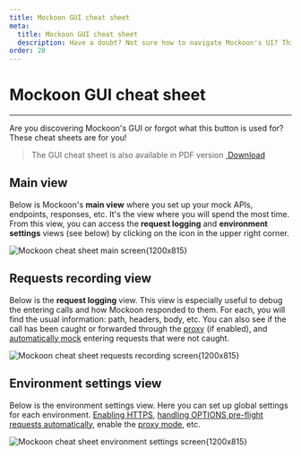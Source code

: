 ```yaml
---
title: Mockoon GUI cheat sheet
meta:
  title: Mockoon GUI cheat sheet
  description: Have a doubt? Not sure how to navigate Mockoon's UI? This cheat sheet is for you!
order: 20
---
```


# Mockoon GUI cheat sheet

---

Are you discovering Mockoon's GUI or forgot what this button is used for? These cheat sheets are for you!

> The GUI cheat sheet is also available in PDF version <a href="/images/docs/old-cheat-sheet/mockoon-cheat-sheet.pdf" className="btn btn-primary-desat-soft btn-xs"><i className='icon-download'></i>&nbsp;Download</a>

## Main view

Below is Mockoon's **main view** where you set up your mock APIs, endpoints, responses, etc. It's the view where you will spend the most time. From this view, you can access the **request logging** and **environment settings** views (see below) by clicking on the icon in the upper right corner.

![Mockoon cheat sheet main screen{1200x815}](/images/docs/old-cheat-sheet/mockoon-cheat-sheet-main.png)

## Requests recording view

Below is the **request logging** view. This view is especially useful to debug the entering calls and how Mockoon responded to them. For each, you will find the usual information: path, headers, body, etc.
You can also see if the call has been caught or forwarded through the [proxy](docs:proxy-mode) (if enabled), and [automatically mock](docs:requests-logging) entering requests that were not caught.

![Mockoon cheat sheet requests recording screen{1200x815}](/images/docs/old-cheat-sheet/mockoon-cheat-sheet-recording.png)

## Environment settings view

Below is the environment settings view. Here you can set up global settings for each environment. [Enabling HTTPS](docs:https), [handling OPTIONS pre-flight requests automatically](docs:cors), enable the [proxy mode](docs:proxy-mode), etc.

![Mockoon cheat sheet environment settings screen{1200x815}](/images/docs/old-cheat-sheet/mockoon-cheat-sheet-settings.png)
